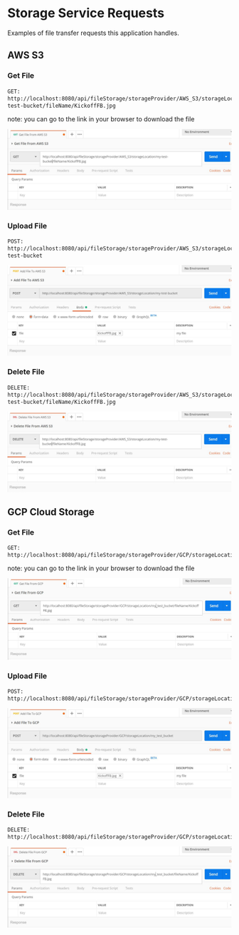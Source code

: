 # Storage Service Requests

Examples of file transfer requests this application handles.


## AWS S3

### Get File

```
GET: http://localhost:8080/api/fileStorage/storageProvider/AWS_S3/storageLocation/my-test-bucket/fileName/KickoffFB.jpg
```

note: you can go to the link in your browser to download the file

![alt text](./GetFileFromAWS.JPG "Getting a file from an AWS S3 bucket.")

### Upload File

```
POST: http://localhost:8080/api/fileStorage/storageProvider/AWS_S3/storageLocation/my-test-bucket
```

![alt text](./AddFileToAWS.JPG "Adding a file to an AWS S3 bucket.")

### Delete File

```
DELETE: http://localhost:8080/api/fileStorage/storageProvider/AWS_S3/storageLocation/my-test-bucket/fileName/KickoffFB.jpg
```

![alt text](./DeleteFileFromAWS.JPG "Deleting a file from an AWS S3 bucket.")


## GCP Cloud Storage

### Get File

```
GET: http://localhost:8080/api/fileStorage/storageProvider/GCP/storageLocation/my_test_bucket/fileName/KickoffFB.jpg
```

note: you can go to the link in your browser to download the file

![alt text](./GetFileFromGCP.JPG "Getting a file from a GCP Cloud Storage bucket.")

### Upload File

```
POST: http://localhost:8080/api/fileStorage/storageProvider/GCP/storageLocation/my_test_bucket
```

![alt text](./AddFileToGCP.JPG "Adding a file to a GCP Cloud Storage bucket.")

### Delete File

```
DELETE: http://localhost:8080/api/fileStorage/storageProvider/GCP/storageLocation/my_test_bucket/fileName/KickoffFB.jpg
```

![alt text](./DeleteFileFromGCP.JPG "Deleting a file from a GCP Cloud Storage bucket.")
